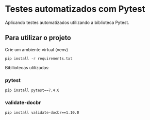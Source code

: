 # Testes automatizados com Pytest
Aplicando testes automatizados utilizando a biblioteca Pytest.

## Para utilizar o projeto

Crie um ambiente virtual (venv)

```pip install -r requirements.txt```

Biblliotecas utilizadas:

### pytest

```pip install pytest==7.4.0```

### validate-docbr

```pip install validate-docbr==1.10.0```

